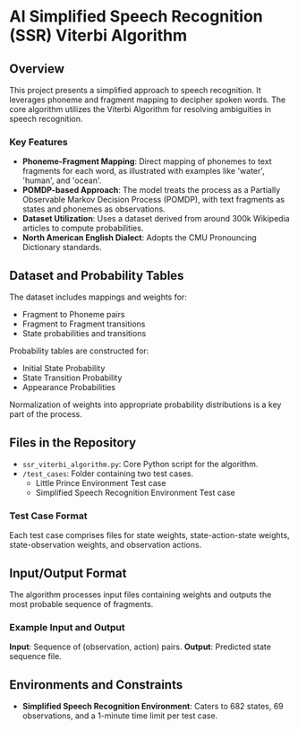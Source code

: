 # AI Simplified Speech Recognition (SSR) Viterbi Algorithm

## Overview
This project presents a simplified approach to speech recognition. It leverages phoneme and fragment mapping to decipher spoken words. The core algorithm utilizes the Viterbi Algorithm for resolving ambiguities in speech recognition.

### Key Features
- **Phoneme-Fragment Mapping**: Direct mapping of phonemes to text fragments for each word, as illustrated with examples like 'water', 'human', and 'ocean'.
- **POMDP-based Approach**: The model treats the process as a Partially Observable Markov Decision Process (POMDP), with text fragments as states and phonemes as observations.
- **Dataset Utilization**: Uses a dataset derived from around 300k Wikipedia articles to compute probabilities.
- **North American English Dialect**: Adopts the CMU Pronouncing Dictionary standards.

## Dataset and Probability Tables
The dataset includes mappings and weights for:
- Fragment to Phoneme pairs
- Fragment to Fragment transitions
- State probabilities and transitions

Probability tables are constructed for:
- Initial State Probability
- State Transition Probability
- Appearance Probabilities

Normalization of weights into appropriate probability distributions is a key part of the process.

## Files in the Repository
- `ssr_viterbi_algorithm.py`: Core Python script for the algorithm.
- `/test_cases`: Folder containing two test cases.
  - Little Prince Environment Test case
  - Simplified Speech Recognition Environment Test case

### Test Case Format
Each test case comprises files for state weights, state-action-state weights, state-observation weights, and observation actions.

## Input/Output Format
The algorithm processes input files containing weights and outputs the most probable sequence of fragments.

### Example Input and Output
**Input**: Sequence of (observation, action) pairs.
**Output**: Predicted state sequence file.

## Environments and Constraints
- **Simplified Speech Recognition Environment**: Caters to 682 states, 69 observations, and a 1-minute time limit per test case.
